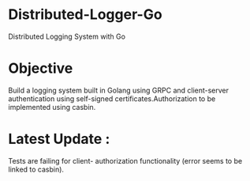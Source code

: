 # Distributed-Logger-Go
Distributed Logging System with Go

# Objective
Build a logging system built in Golang using GRPC and client-server authentication using self-signed certificates.Authorization to be implemented using casbin.

# Latest Update :
Tests are failing for client- authorization functionality (error seems to be linked to casbin).
